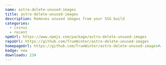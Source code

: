 ```yaml
---
name: astro-delete-unused-images
title: astro-delete-unused-images
description: Removes unused images from your SSG build
categories:
  - css+ui
  - recent
npmUrl: https://www.npmjs.com/package/astro-delete-unused-images
repoUrl: https://github.com/TrueWinter/astro-delete-unused-images
homepageUrl: https://github.com/TrueWinter/astro-delete-unused-images#readme
badge: new
downloads: 234
---
```


